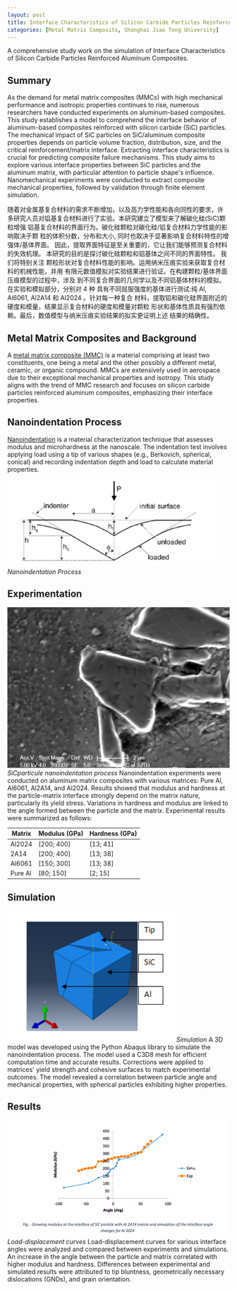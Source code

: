```yaml
---
layout: post
title: Interface Characteristics of Silicon Carbide Particles Reinforced Aluminum Composites
categories: [Metal Matrix Composits, Shanghai Jiao Tong University]
---
```

A comprehensive study work on the simulation of Interface Characteristics of Silicon Carbide Particles Reinforced Aluminum Composites.

## Summary
As the demand for metal matrix composites (MMCs) with high mechanical performance and isotropic properties continues to rise, numerous researchers have conducted experiments on aluminum-based composites. This study establishes a model to comprehend the interface behavior of aluminum-based composites reinforced with silicon carbide (SiC) particles. The mechanical impact of SiC particles on SiC/aluminum composite properties depends on particle volume fraction, distribution, size, and the critical reinforcement/matrix interface. Extracting interface characteristics is crucial for predicting composite failure mechanisms. This study aims to explore various interface properties between SiC particles and the aluminum matrix, with particular attention to particle shape's influence. Nanomechanical experiments were conducted to extract composite mechanical properties, followed by validation through finite element simulation.

随着对金属基复合材料的需求不断增加，以及高力学性能和各向同性的要求，许 多研究人员对铝基复合材料进行了实验。本研究建立了模型来了解碳化硅(SiC)颗粒增强 铝基复合材料的界面行为。碳化硅颗粒对碳化硅/铝复合材料力学性能的影响取决于颗 粒的体积分数，分布和大小, 同时也取决于显著影响复合材料特性的增强体/基体界面。 因此，提取界面特征是至关重要的，它让我们能够预测复合材料的失效机理。
本研究的目的是探讨碳化硅颗粒和铝基体之间不同的界面特性。 我们将特别关注 颗粒形状对复合材料性能的影响。运用纳米压痕实验来获取复合材料的机械性能，并用 有限元数值模拟对实验结果进行验证。在构建颗粒/基体界面压痕模型的过程中，涉及 到不同复合界面的几何学以及不同铝基体材料的模拟。在实验和模拟部分，分别对 4 种 具有不同屈服强度的基体进行测试:纯 Al, Al6061, Al2A14 和 Al2024 。针对每一种复合 材料，提取铝和碳化硅界面附近的硬度和模量，结果显示复合材料的硬度和模量对颗粒 形状和基体性质具有强烈依赖。最后，数值模型与纳米压痕实验结果的拟实更证明上述 结果的精确性。

## Metal Matrix Composites and Background

A [metal matrix composite (MMC)](https://en.wikipedia.org/wiki/Metal_matrix_composite) is a material comprising at least two constituents, one being a metal and the other possibly a different metal, ceramic, or organic compound. MMCs are extensively used in aerospace due to their exceptional mechanical properties and isotropy. This study aligns with the trend of MMC research and focuses on silicon carbide particles reinforced aluminum composites, emphasizing their interface properties.

## Nanoindentation Process
[Nanoindentation](https://en.wikipedia.org/wiki/Nanoindentation) is a material characterization technique that assesses modulus and microhardness at the nanoscale. The indentation test involves applying load using a tip of various shapes (e.g., Berkovich, spherical, conical) and recording indentation depth and load to calculate material properties.
![Nanoindentation Process](/images/nanoindentation.png)
*Nanoindentation Process*

## Experimentation
![SiCparticule nanoindentation process](/images/SiCparticule.png)
*SiCparticule nanoindentation process*
Nanoindentation experiments were conducted on aluminum matrix composites with various matrices: Pure Al, Al6061, Al2A14, and Al2024. Results showed that modulus and hardness at the particle-matrix interface strongly depend on the matrix nature, particularly its yield stress. Variations in hardness and modulus are linked to the angle formed between the particle and the matrix. Experimental results were summarized as follows:

| Matrix   | Modulus (GPa) | Hardness (GPa) |
|----------|---------------|----------------|
| Al2024   | [200; 400]    | [13; 41]       |
| 2A14     | [200; 400]    | [13; 38]       |
| Al6061   | [150; 300]    | [13; 38]       |
| Pure Al  | [80; 150]     | [2; 15]        |

## Simulation
![Simulation](/images/simulation1.png)
*Simulation*
A 3D model was developed using the Python Abaqus library to simulate the nanoindentation process. The model used a C3D8 mesh for efficient computation time and accurate results. Corrections were applied to matrices' yield strength and cohesive surfaces to match experimental outcomes. The model revealed a correlation between particle angle and mechanical properties, with spherical particles exhibiting higher properties.

## Results
![Simulation](/images/SomeResultsThesis2.png)
*Load-displacement curves*
Load-displacement curves for various interface angles were analyzed and compared between experiments and simulations. An increase in the angle between the particle and matrix correlated with higher modulus and hardness. Differences between experimental and simulated results were attributed to tip bluntness, geometrically necessary dislocations (GNDs), and grain orientation.
